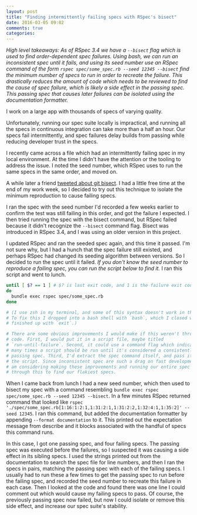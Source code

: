 ```yaml
---
layout: post
title: "Finding intermittently failing specs with RSpec's bisect"
date: 2016-03-05 09:02
comments: true
categories:
---
```


*High level takeaways:* _As of RSpec 3.4 we have a `--bisect` flag which is used to find order-dependent spec failures. Using bash, we can run an inconsistent spec until it fails, and using its seed number use an RSpec command of the form `rspec spec/some_spec.rb --seed 12345 --bisect` find the minimum number of specs to run in order to recreate the failure. This drastically reduces the amount of code which needs to be reviewed to find the cause of spec failure, which is likely a side effect in the passing spec. This passing spec that causes later failures can be isolated using the documentation formatter._

I work on a large app with thousands of specs of varying quality.

Unfortunately, running our spec suite locally is impractical, and running all the specs in continuous integration can take more than a half an hour. Our specs fail intermittently, and spec failures delay builds from passing while reducing developer trust in the specs.

I recently came across a file which had an intermittently failing spec in my local environment. At the time I didn't have the attention or the tooling to address the issue. I noted the seed number, which RSpec uses to run the same specs in the same order, and moved on.

A while later a friend [tweeted about git bisect](https://twitter.com/seanlinsley/status/704144587703451649). I had a little free time at the end of my work week, so I decided to try out this technique to isolate the minimum reproduction to cause failing specs.

I ran the spec with the seed number I'd recorded a few weeks earlier to confirm the test was still failing in this order, and got the failure I expected. I then tried running the spec with the bisect command, but RSpec failed because it didn't recognize the `--bisect` command flag. Bisect was introduced in RSpec 3.4, and I was using an older version in this project.

I updated RSpec and ran the seeded spec again, and this time it passed. I'm not sure why, but I had a hunch that the spec failure still existed, and perhaps RSpec had changed its seeding algorithm between versions. So I decided to run the spec until it failed. *If you don't know the seed number to reproduce a failing spec, you can run the script below to find it.* I ran this script and went to lunch.

``` bash
until [ $? == 1 ] # $? is last exit code, and 1 is the failure exit code.
do
  bundle exec rspec spec/some_spec.rb
done

# (I use zsh in my terminal, and some of this syntax doesn't work in that shell.
# To fix this I dropped into a bash shell with `bash`, which I closed when I
# finished up with `exit`.)

# There are some obvious improvements I would make if this weren't throwaway
# code. First, I would put it in a script file, maybe titled
# `run-until-failure`. Second, it could use a command flag which indicates how
# many times a script should be run until it's considered a consistently
# passing spec. Third, I'd extract the spec command itself, and pass it into
# the script. Since inconsistent spec are such a drag on fast development, I
# am considering making these improvements and running our entire spec suite
# through this to find our flakiest specs.
```

When I came back from lunch I had a new seed number, which then used to bisect my spec with a command resembling `bundle exec rspec spec/some_spec.rb --seed 12345 --bisect`. In a few minutes RSpec returned command that looked like `rspec './spec/some_spec.rb[1:16:1:2:1,1:31:2:1,1:31:2:2,1:32:4:1,1:35:2]' --seed 12345`. I ran this command, but added the documentation formatter by appending `--format documentation` to it. This printed out the expectation message from describe and it blocks associated with the handful of specs this command runs.

In this case, I got one passing spec, and four failing specs. The passing spec was executed before the failures, so I suspected it was causing a side effect in its sibling specs. I used the strings printed out from the documentation to search the spec file for line numbers, and then I ran the specs in pairs, matching the passing spec with each of the failing specs. I usually had to run these a few times to get the passing spec to run before the failing spec, and recorded the seed number to recreate this failure in each case. Then I looked at the code and found there was one line I could comment out which would cause my failing specs to pass. Of course, the previously passing spec now failed, but now I could isolate or remove this side effect, and increase our spec suite's stability.
